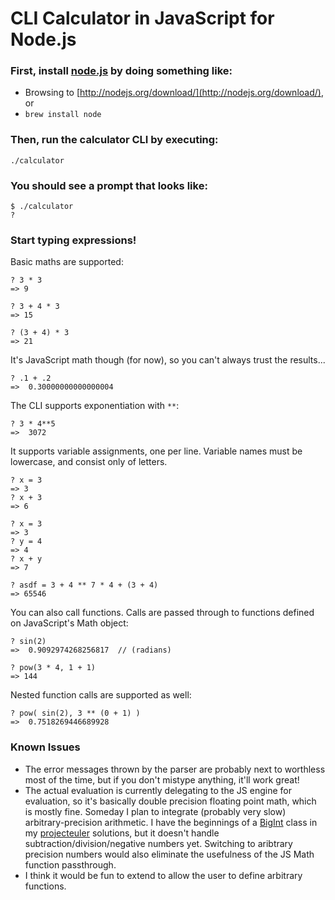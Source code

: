 
# CLI Calculator in JavaScript for Node.js 


### First, install [node.js](http://nodejs.org/) by doing something like:
* Browsing to [http://nodejs.org/download/](http://nodejs.org/download/), or
* `brew install node`

### Then, run the calculator CLI by executing:
`./calculator`

### You should see a prompt that looks like:

```
$ ./calculator 
? 
```

### Start typing expressions!

Basic maths are supported:

```
? 3 * 3
=> 9
```


```
? 3 + 4 * 3
=> 15
```


```
? (3 + 4) * 3
=> 21
```

It's JavaScript math though (for now), so you can't always trust the results...

```
? .1 + .2
=>  0.30000000000000004
```

The CLI supports exponentiation with `**`:

```
? 3 * 4**5
=>  3072
```

It supports variable assignments, one per line. Variable names must be lowercase, and consist only of letters.

```
? x = 3
=> 3
? x + 3
=> 6
```


```
? x = 3
=> 3
? y = 4
=> 4
? x + y
=> 7
```


```
? asdf = 3 + 4 ** 7 * 4 + (3 + 4)
=> 65546
```

You can also call functions. Calls are passed through to functions defined on JavaScript's Math object:

```
? sin(2)
=>  0.9092974268256817  // (radians)
```


```
? pow(3 * 4, 1 + 1)
=> 144
```

Nested function calls are supported as well:

```
? pow( sin(2), 3 ** (0 + 1) )
=>  0.7518269446689928
```


### Known Issues

* The error messages thrown by the parser are probably next to worthless most of the time, but if you don't mistype anything, it'll work great!
* The actual evaluation is currently delegating to the JS engine for evaluation, so it's basically double precision floating point math, which is mostly fine. Someday I plan to integrate (probably very slow) arbitrary-precision arithmetic. I have the beginnings of a [BigInt](https://github.com/roblg/project-euler/blob/master/js/BigInt.js) class in my [projecteuler](http://projecteuler.net) solutions, but it doesn't handle subtraction/division/negative numbers yet. Switching to aribtrary precision numbers would also eliminate the usefulness of the JS Math function passthrough. 
* I think it would be fun to extend to allow the user to define arbitrary functions.
